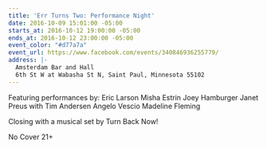 ```yaml
---
title: 'Err Turns Two: Performance Night'
date: 2016-10-09 15:01:00 -05:00
starts_at: 2016-10-12 19:00:00 -05:00
ends_at: 2016-10-12 23:00:00 -05:00
event_color: "#d77a7a"
event_url: https://www.facebook.com/events/340846936255779/
address: |-
  Amsterdam Bar and Hall
  6th St W at Wabasha St N, Saint Paul, Minnesota 55102
---
```


Featuring performances by:
Eric Larson
Misha Estrin
Joey Hamburger
Janet Preus with Tim Andersen
Angelo Vescio
Madeline Fleming

Closing with a musical set by Turn Back Now!

No Cover
21+